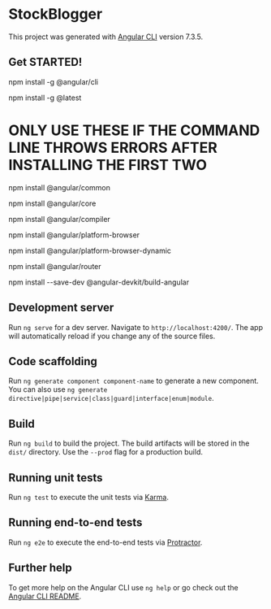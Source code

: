 # StockBlogger

This project was generated with [Angular CLI](https://github.com/angular/angular-cli) version 7.3.5.

## Get STARTED!
npm install -g @angular/cli

npm install -g @latest
# ONLY USE THESE IF THE COMMAND LINE THROWS ERRORS AFTER INSTALLING THE FIRST TWO
npm install @angular/common

npm install @angular/core

npm install @angular/compiler

npm install @angular/platform-browser

npm install @angular/platform-browser-dynamic

npm install @angular/router

npm install --save-dev @angular-devkit/build-angular

## Development server

Run `ng serve` for a dev server. Navigate to `http://localhost:4200/`. The app will automatically reload if you change any of the source files.

## Code scaffolding

Run `ng generate component component-name` to generate a new component. You can also use `ng generate directive|pipe|service|class|guard|interface|enum|module`.

## Build

Run `ng build` to build the project. The build artifacts will be stored in the `dist/` directory. Use the `--prod` flag for a production build.

## Running unit tests

Run `ng test` to execute the unit tests via [Karma](https://karma-runner.github.io).

## Running end-to-end tests

Run `ng e2e` to execute the end-to-end tests via [Protractor](http://www.protractortest.org/).

## Further help

To get more help on the Angular CLI use `ng help` or go check out the [Angular CLI README](https://github.com/angular/angular-cli/blob/master/README.md).
